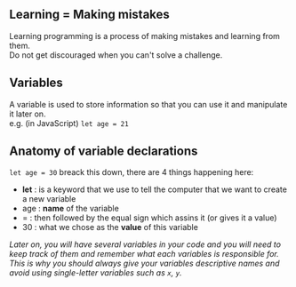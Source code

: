 ## Learning = Making mistakes
Learning programming is a process of making mistakes and learning from them.  
Do not get discouraged when you can't solve a challenge.  

## Variables
A variable is used to store information so that you can use it and manipulate it later on.  
e.g. (in JavaScript) ``` let age = 21 ```

## Anatomy of variable declarations
```let age = 30``` breack this down, there are 4 things happening here: 
- **let** : is a keyword that we use to tell the computer that we want to create a new variable
- age : **name** of the variable
- = : then followed by the equal sign which assins it (or gives it a value)
- 30 : what we chose as the **value** of this variable  

*Later on, you will have several variables in your code and you will need to keep track of them and remember what
each variables is responsible for. This is why you should always give your variables descriptive names and avoid 
using single-letter variables such as ```x```, ```y```.*

